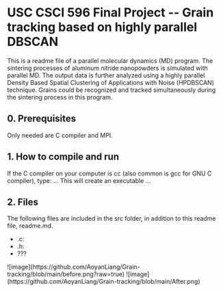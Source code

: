 # USC CSCI 596 Final Project -- Grain tracking based on highly parallel DBSCAN
This is a readme file of a parallel molecular dynamics (MD) program. The sintering processes of aluminum nitride nanopowders is simulated with parallel MD. The output data is further analyzed using a highly parallel Density Based Spatial Clustering of Applications with Noise (HPDBSCAN) technique. Grains could be recognized and tracked simultaneously during  the sintering process in this program.
## 0. Prerequisites
Only needed are C compiler and MPI.
## 1. How to compile and run
If the C compiler on your computer is cc (also common is gcc for GNU C compiler), type:
...
This will create an executable ...
## 2. Files
The following files are included in the src folder, in addition to this readme file, readme.md.
<ul>
  <li>.c:  </li>
  <li>.h: </li>
  <li>??? </li>
</ul>
![image](https://github.com/AoyanLiang/Grain-tracking/blob/main/before.png?raw=true)
![image](https://github.com/AoyanLiang/Grain-tracking/blob/main/After.png)
